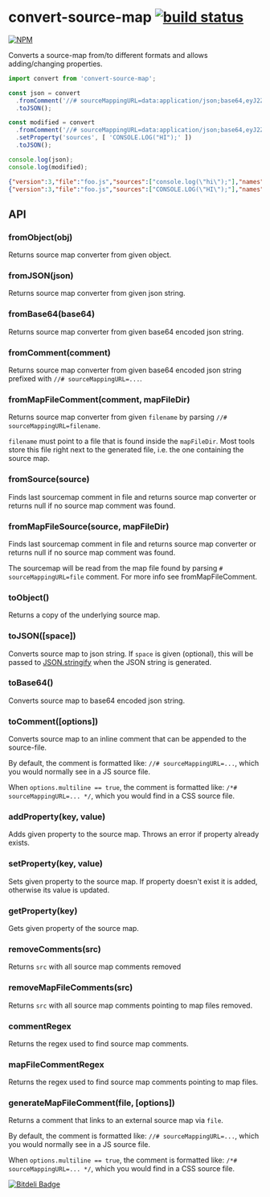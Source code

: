 # convert-source-map [![build status](https://secure.travis-ci.org/thlorenz/convert-source-map.png)](http://travis-ci.org/thlorenz/convert-source-map)

[![NPM](https://nodei.co/npm/convert-source-map.png?downloads=true&stars=true)](https://nodei.co/npm/convert-source-map/)

Converts a source-map from/to  different formats and allows adding/changing properties.

```js
import convert from 'convert-source-map';

const json = convert
  .fromComment('//# sourceMappingURL=data:application/json;base64,eyJ2ZXJzaW9uIjozLCJmaWxlIjoiZm9vLmpzIiwic291cmNlcyI6WyJjb25zb2xlLmxvZyhcImhpXCIpOyJdLCJuYW1lcyI6W10sIm1hcHBpbmdzIjoiQUFBQSIsInNvdXJjZVJvb3QiOiIvIn0=')
  .toJSON();

const modified = convert
  .fromComment('//# sourceMappingURL=data:application/json;base64,eyJ2ZXJzaW9uIjozLCJmaWxlIjoiZm9vLmpzIiwic291cmNlcyI6WyJjb25zb2xlLmxvZyhcImhpXCIpOyJdLCJuYW1lcyI6W10sIm1hcHBpbmdzIjoiQUFBQSIsInNvdXJjZVJvb3QiOiIvIn0=')
  .setProperty('sources', [ 'CONSOLE.LOG("HI");' ])
  .toJSON();

console.log(json);
console.log(modified);
```

```json
{"version":3,"file":"foo.js","sources":["console.log(\"hi\");"],"names":[],"mappings":"AAAA","sourceRoot":"/"}
{"version":3,"file":"foo.js","sources":["CONSOLE.LOG(\"HI\");"],"names":[],"mappings":"AAAA","sourceRoot":"/"}
```

## API

### fromObject(obj)

Returns source map converter from given object.

### fromJSON(json)

Returns source map converter from given json string.

### fromBase64(base64)

Returns source map converter from given base64 encoded json string.

### fromComment(comment)

Returns source map converter from given base64 encoded json string prefixed with `//# sourceMappingURL=...`.

### fromMapFileComment(comment, mapFileDir)

Returns source map converter from given `filename` by parsing `//# sourceMappingURL=filename`.

`filename` must point to a file that is found inside the `mapFileDir`. Most tools store this file right next to the
generated file, i.e. the one containing the source map.

### fromSource(source)

Finds last sourcemap comment in file and returns source map converter or returns null if no source map comment was found.

### fromMapFileSource(source, mapFileDir)

Finds last sourcemap comment in file and returns source map converter or returns null if no source map comment was
found.

The sourcemap will be read from the map file found by parsing `# sourceMappingURL=file` comment. For more info see
fromMapFileComment.

### toObject()

Returns a copy of the underlying source map.

### toJSON([space])

Converts source map to json string. If `space` is given (optional), this will be passed to
[JSON.stringify](https://developer.mozilla.org/en-US/docs/JavaScript/Reference/Global_Objects/JSON/stringify) when the
JSON string is generated.

### toBase64()

Converts source map to base64 encoded json string.

### toComment([options])

Converts source map to an inline comment that can be appended to the source-file.

By default, the comment is formatted like: `//# sourceMappingURL=...`, which you would
normally see in a JS source file.

When `options.multiline == true`, the comment is formatted like: `/*# sourceMappingURL=... */`, which you would find in a CSS source file.

### addProperty(key, value)

Adds given property to the source map. Throws an error if property already exists.

### setProperty(key, value)

Sets given property to the source map. If property doesn't exist it is added, otherwise its value is updated.

### getProperty(key)

Gets given property of the source map.

### removeComments(src)

Returns `src` with all source map comments removed

### removeMapFileComments(src)

Returns `src` with all source map comments pointing to map files removed.

### commentRegex

Returns the regex used to find source map comments.

### mapFileCommentRegex

Returns the regex used to find source map comments pointing to map files.

### generateMapFileComment(file, [options])

Returns a comment that links to an external source map via `file`.

By default, the comment is formatted like: `//# sourceMappingURL=...`, which you would normally see in a JS source file.

When `options.multiline == true`, the comment is formatted like: `/*# sourceMappingURL=... */`, which you would find in a CSS source file.


[![Bitdeli Badge](https://d2weczhvl823v0.cloudfront.net/thlorenz/convert-source-map/trend.png)](https://bitdeli.com/free "Bitdeli Badge")
